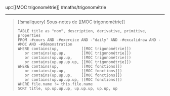 up::[[MOC trigonométrie]]
#maths/trigonométrie

----

> [!smallquery] Sous-notes de [[MOC trigonométrie]]
> ```dataview
> TABLE title as "nom", description, derivative, primitive, properties
> FROM -#cours AND -#exercice AND -"daily" AND -#excalidraw AND -#MOC AND -#démonstration
> WHERE contains(up,          [[MOC trigonométrie]]) 
>    or contains(up.up,       [[MOC trigonométrie]])
>    or contains(up.up.up,    [[MOC trigonométrie]])
>    or contains(up.up.up.up, [[MOC trigonométrie]])
> WHERE contains(up,          [[MOC fonctions]])
>    or contains(up.up,       [[MOC fonctions]])
>    or contains(up.up.up,    [[MOC fonctions]])
>    or contains(up.up.up.up, [[MOC fonctions]])
> WHERE file.name != this.file.name
> SORT title, up.up.up.up, up.up.up, up.up, up
> ```


